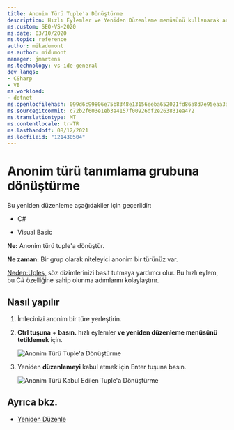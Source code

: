 ```yaml
---
title: Anonim Türü Tuple'a Dönüştürme
description: Hızlı Eylemler ve Yeniden Düzenleme menüsünü kullanarak anonim bir türü bir veri türüne dönüştürme hakkında bilgi Visual Studio.
ms.custom: SEO-VS-2020
ms.date: 03/10/2020
ms.topic: reference
author: mikadumont
ms.author: midumont
manager: jmartens
ms.technology: vs-ide-general
dev_langs:
- CSharp
- VB
ms.workload:
- dotnet
ms.openlocfilehash: 099d6c99806e75b8348e13156eeba652021fd86a8d7e95eaa3a09df3f91fed66
ms.sourcegitcommit: c72b2f603e1eb3a4157f00926df2e263831ea472
ms.translationtype: MT
ms.contentlocale: tr-TR
ms.lasthandoff: 08/12/2021
ms.locfileid: "121430504"
---
```

# <a name="convert-anonymous-type-to-tuple"></a>Anonim türü tanımlama grubuna dönüştürme

Bu yeniden düzenleme aşağıdakiler için geçerlidir:

- C#

- Visual Basic

**Ne:** Anonim türü tuple'a dönüştür.

**Ne zaman:** Bir grup olarak niteleyici anonim bir türünüz var.

 [Neden:Uples,](/dotnet/csharp/tuples) söz dizimlerinizi basit tutmaya yardımcı olur. Bu hızlı eylem, bu C# özelliğine sahip olunma adımlarını kolaylaştırır.

## <a name="how-to"></a>Nasıl yapılır

1. İmlecinizi anonim bir türe yerleştirin.
2. **Ctrl tuşuna** + **basın.** hızlı eylemler **ve yeniden düzenleme menüsünü tetiklemek** için.

   ![Anonim Türü Tuple'a Dönüştürme](media/convert-anon-to-tuple.png)

2. Yeniden **düzenlemeyi** kabul etmek için Enter tuşuna basın.

   ![Anonim Türü Kabul Edilen Tuple'a Dönüştürme](media/convert-anon-to-tuple-complete.png)

## <a name="see-also"></a>Ayrıca bkz.

- [Yeniden Düzenle](../refactoring-in-visual-studio.md)
